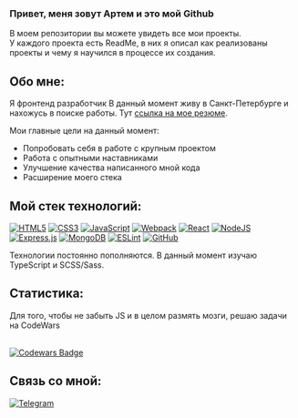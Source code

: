 ### Привет, меня зовут Артем и это мой Github

В моем репозитории вы можете увидеть все мои проекты. <br>У каждого проекта есть ReadMe, в них я описал как реализованы проекты и чему я научился в процессе их создания.

## Обо мне:

Я фронтенд разработчик
В данный момент живу в Санкт-Петербурге и нахожусь в поиске работы.
Тут <a href="https://spb.hh.ru/resume/475f0a35ff0b4c07120039ed1f6b596162587a" target="_blank">ссылка на мое резюме</a>.

Мои главные цели на данный момент:
* Попробовать себя в работе с крупным проектом
* Работа с опытными наставниками
* Улучшение качества написанного мной кода
* Расширение моего стека

## Мой стек технологий:
[![HTML5](https://img.shields.io/badge/html5-%23E34F26.svg?style=for-the-badge&logo=html5&logoColor=white)](https://html.spec.whatwg.org/multipage/)
[![CSS3](https://img.shields.io/badge/css3-%231572B6.svg?style=for-the-badge&logo=css3&logoColor=white)](https://www.w3.org/Style/CSS/)
[![JavaScript](https://img.shields.io/badge/javascript-%23323330.svg?style=for-the-badge&logo=javascript&logoColor=%23F7DF1E)](https://developer.mozilla.org/en-US/docs/Web/JavaScript)
[![Webpack](https://img.shields.io/badge/webpack-%238DD6F9.svg?style=for-the-badge&logo=webpack&logoColor=black)](https://webpack.js.org/)
[![React](https://img.shields.io/badge/react-%2320232a.svg?style=for-the-badge&logo=react&logoColor=%2361DAFB)](https://reactjs.org/)
[![NodeJS](https://img.shields.io/badge/node.js-6DA55F?style=for-the-badge&logo=node.js&logoColor=white)](https://nodejs.org/en/)
[![Express.js](https://img.shields.io/badge/express.js-%23404d59.svg?style=for-the-badge&logo=express&logoColor=%2361DAFB)](https://expressjs.com/)
[![MongoDB](https://img.shields.io/badge/MongoDB-%234ea94b.svg?style=for-the-badge&logo=mongodb&logoColor=white)](https://www.mongodb.com/)
[![ESLint](https://img.shields.io/badge/ESLint-4B3263?style=for-the-badge&logo=eslint&logoColor=white)](https://eslint.org/)
[![GitHub](https://img.shields.io/badge/github-%23121011.svg?style=for-the-badge&logo=github&logoColor=white)](https://docs.github.com)

Технологии постоянно пополняются. В данный момент изучаю TypeScript и SCSS/Sass.

## Статистика:
Для того, чтобы не забыть JS и в целом размять мозги, решаю задачи на CodeWars

<br>[![Codewars Badge](https://www.codewars.com/users/Artem-Mit/badges/small)](https://www.codewars.com/users/Artem-Mit)

## Связь со мной:

[![Telegram](https://img.shields.io/badge/Telegram-2CA5E0?style=for-the-badge&logo=telegram&logoColor=white)](https://t.me/mitin_art)
